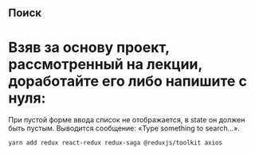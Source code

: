 ## Поиск

# Взяв за основу проект, рассмотренный на лекции, доработайте его либо напишите с нуля:

При пустой форме ввода список не отображается, в state он должен быть пустым. Выводится сообщение: «Type something to search...».


```
yarn add redux react-redux redux-saga @reduxjs/toolkit axios

```
